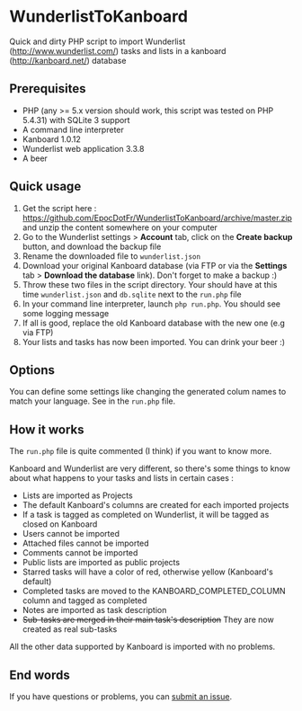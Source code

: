 WunderlistToKanboard
====================

Quick and dirty PHP script to import Wunderlist (http://www.wunderlist.com/) tasks and lists in a kanboard (http://kanboard.net/) database

## Prerequisites

  - PHP (any >= 5.x version should work, this script was tested on PHP 5.4.31) with SQLite 3 support
  - A command line interpreter
  - Kanboard 1.0.12
  - Wunderlist web application 3.3.8
  - A beer

## Quick usage

  1. Get the script here : https://github.com/EpocDotFr/WunderlistToKanboard/archive/master.zip and unzip the content somewhere on your computer
  2. Go to the Wunderlist settings > **Account** tab, click on the **Create backup** button, and download the backup file
  3. Rename the downloaded file to `wunderlist.json`
  4. Download your original Kanboard database (via FTP or via the **Settings** tab > **Download the database** link). Don't forget to make a backup :)
  5. Throw these two files in the script directory. Your should have at this time `wunderlist.json` and `db.sqlite` next to the `run.php` file
  6. In your command line interpreter, launch `php run.php`. You should see some logging message
  7. If all is good, replace the old Kanboard database with the new one (e.g via FTP)
  8. Your lists and tasks has now been imported. You can drink your beer :)

## Options

You can define some settings like changing the generated colum names to match your language. See in the `run.php` file.

## How it works

The `run.php` file is quite commented (I think) if you want to know more.

Kanboard and Wunderlist are very different, so there's some things to know about what happens to your tasks and lists in certain cases :

  - Lists are imported as Projects
  - The default Kanboard's columns are created for each imported projects
  - If a task is tagged as completed on Wunderlist, it will be tagged as closed on Kanboard
  - Users cannot be imported
  - Attached files cannot be imported
  - Comments cannot be imported
  - Public lists are imported as public projects
  - Starred tasks will have a color of red, otherwise yellow (Kanboard's default)
  - Completed tasks are moved to the KANBOARD_COMPLETED_COLUMN column and tagged as completed
  - Notes are imported as task description
  - ~~Sub-tasks are merged in their main task's description~~ They are now created as real sub-tasks

All the other data supported by Kanboard is imported with no problems.

## End words

If you have questions or problems, you can [submit an issue](https://github.com/EpocDotFr/WunderlistToKanboard/issues).
